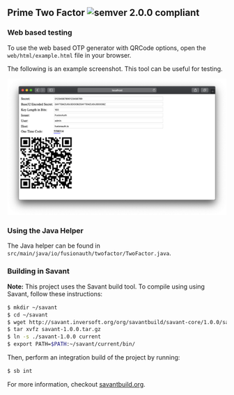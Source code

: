 ## Prime Two Factor ![semver 2.0.0 compliant](http://img.shields.io/badge/semver-2.0.0-brightgreen.svg?style=flat-square)

### Web based testing
To use the web based OTP generator with QRCode options, open the `web/html/example.html` file in your browser.

The following is an example screenshot. This tool can be useful for testing.

![Example Screenshot](/web/images/example_screenshot.png)

### Using the Java Helper
The Java helper can be found in `src/main/java/io/fusionauth/twofactor/TwoFactor.java`.

### Building in Savant
**Note:** This project uses the Savant build tool. To compile using using Savant, follow these instructions:

```bash
$ mkdir ~/savant
$ cd ~/savant
$ wget http://savant.inversoft.org/org/savantbuild/savant-core/1.0.0/savant-1.0.0.tar.gz
$ tar xvfz savant-1.0.0.tar.gz
$ ln -s ./savant-1.0.0 current
$ export PATH=$PATH:~/savant/current/bin/
```

Then, perform an integration build of the project by running:
```bash
$ sb int
```

For more information, checkout [savantbuild.org](http://savantbuild.org/).
